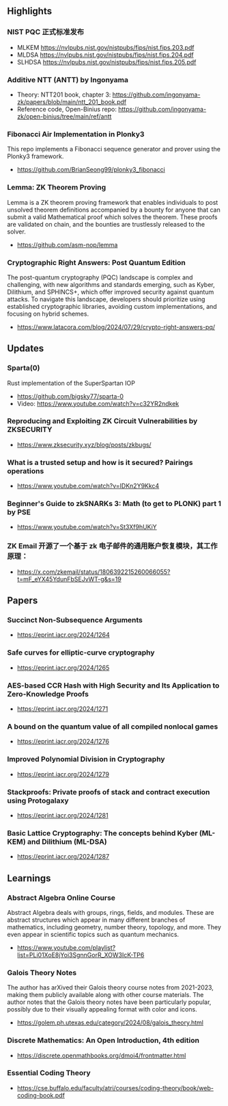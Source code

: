 ## Highlights

### NIST PQC 正式标准发布

- MLKEM <https://nvlpubs.nist.gov/nistpubs/fips/nist.fips.203.pdf>
- MLDSA <https://nvlpubs.nist.gov/nistpubs/fips/nist.fips.204.pdf>
- SLHDSA <https://nvlpubs.nist.gov/nistpubs/fips/nist.fips.205.pdf>

### Additive NTT (ANTT) by Ingonyama
- Theory: NTT201 book, chapter 3: <https://github.com/ingonyama-zk/papers/blob/main/ntt_201_book.pdf>
- Reference code, Open-Binius repo: <https://github.com/ingonyama-zk/open-binius/tree/main/ref/antt>

### Fibonacci Air Implementation in Plonky3
This repo implements a Fibonacci sequence generator and prover using the Plonky3 framework.
- <https://github.com/BrianSeong99/plonky3_fibonacci>

### Lemma: ZK Theorem Proving
Lemma is a ZK theorem proving framework that enables individuals to post unsolved theorem definitions accompanied by a bounty for anyone that can submit a valid Mathematical proof which solves the theorem. These proofs are validated on chain, and the bounties are trustlessly released to the solver.
- <https://github.com/asm-nop/lemma>

### Cryptographic Right Answers: Post Quantum Edition
The post-quantum cryptography (PQC) landscape is complex and challenging, with new algorithms and standards emerging, such as Kyber, Dilithium, and SPHINCS+, which offer improved security against quantum attacks. To navigate this landscape, developers should prioritize using established cryptographic libraries, avoiding custom implementations, and focusing on hybrid schemes.
- <https://www.latacora.com/blog/2024/07/29/crypto-right-answers-pq/>

## Updates
### Sparta(0)
Rust implementation of the SuperSpartan IOP
- <https://github.com/bigsky77/sparta-0>
- Video: <https://www.youtube.com/watch?v=c32YR2ndkek>
### Reproducing and Exploiting ZK Circuit Vulnerabilities by ZKSECURITY
- <https://www.zksecurity.xyz/blog/posts/zkbugs/>
### What is a trusted setup and how is it secured? Pairings operations
- <https://www.youtube.com/watch?v=IDKn2Y9Kkc4>
### Beginner's Guide to zkSNARKs 3: Math (to get to PLONK) part 1 by PSE
- <https://www.youtube.com/watch?v=St3Xf9hUKiY>

### ZK Email 开源了一个基于 zk 电子邮件的通用账户恢复模块，其工作原理：
- <https://x.com/zkemail/status/1806392215260066055?t=mF_eYX45YdunFbSEJvWT-g&s=19>


## Papers
### Succinct Non-Subsequence Arguments
- <https://eprint.iacr.org/2024/1264>
### Safe curves for elliptic-curve cryptography
- <https://eprint.iacr.org/2024/1265>
### AES-based CCR Hash with High Security and Its Application to Zero-Knowledge Proofs
- <https://eprint.iacr.org/2024/1271>
### A bound on the quantum value of all compiled nonlocal games
- <https://eprint.iacr.org/2024/1276>
### Improved Polynomial Division in Cryptography
- <https://eprint.iacr.org/2024/1279>
### Stackproofs: Private proofs of stack and contract execution using Protogalaxy
- <https://eprint.iacr.org/2024/1281>
### Basic Lattice Cryptography: The concepts behind Kyber (ML-KEM) and Dilithium (ML-DSA)
- <https://eprint.iacr.org/2024/1287>


## Learnings
### Abstract Algebra Online Course
Abstract Algebra deals with groups, rings, fields, and modules. These are abstract structures which appear in many different branches of mathematics, including geometry, number theory, topology, and more. They even appear in scientific topics such as quantum mechanics.
- <https://www.youtube.com/playlist?list=PLi01XoE8jYoi3SgnnGorR_XOW3IcK-TP6>

### Galois Theory Notes
The author has arXived their Galois theory course notes from 2021-2023, making them publicly available along with other course materials. The author notes that the Galois theory notes have been particularly popular, possibly due to their visually appealing format with color and icons.
- <https://golem.ph.utexas.edu/category/2024/08/galois_theory.html>

### Discrete Mathematics: An Open Introduction, 4th edition 
- <https://discrete.openmathbooks.org/dmoi4/frontmatter.html>

### Essential Coding Theory 
- <https://cse.buffalo.edu/faculty/atri/courses/coding-theory/book/web-coding-book.pdf>
